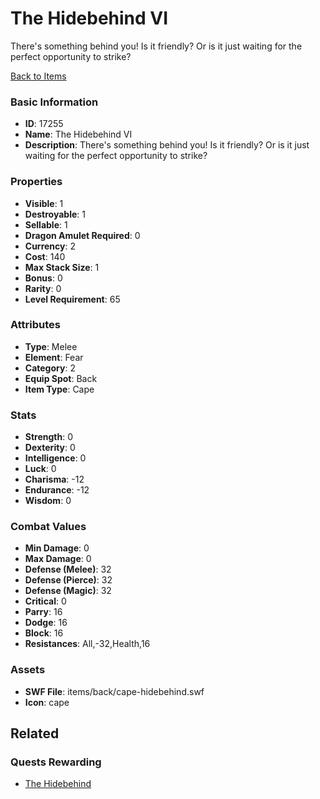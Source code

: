 # The Hidebehind VI

There's something behind you! Is it friendly? Or is it just waiting for the perfect opportunity to strike?

[Back to Items](../items.md)

### Basic Information

- **ID**: 17255
- **Name**: The Hidebehind VI
- **Description**: There&#039;s something behind you! Is it friendly? Or is it just waiting for the perfect opportunity to strike?

### Properties

- **Visible**: 1
- **Destroyable**: 1
- **Sellable**: 1
- **Dragon Amulet Required**: 0
- **Currency**: 2
- **Cost**: 140
- **Max Stack Size**: 1
- **Bonus**: 0
- **Rarity**: 0
- **Level Requirement**: 65

### Attributes

- **Type**: Melee
- **Element**: Fear
- **Category**: 2
- **Equip Spot**: Back
- **Item Type**: Cape

### Stats

- **Strength**: 0
- **Dexterity**: 0
- **Intelligence**: 0
- **Luck**: 0
- **Charisma**: -12
- **Endurance**: -12
- **Wisdom**: 0

### Combat Values

- **Min Damage**: 0
- **Max Damage**: 0
- **Defense (Melee)**: 32
- **Defense (Pierce)**: 32
- **Defense (Magic)**: 32
- **Critical**: 0
- **Parry**: 16
- **Dodge**: 16
- **Block**: 16
- **Resistances**: All,-32,Health,16

### Assets

- **SWF File**: items/back/cape-hidebehind.swf
- **Icon**: cape

## Related

### Quests Rewarding

- [The Hidebehind](../quests/1431-the-hidebehind.md)

